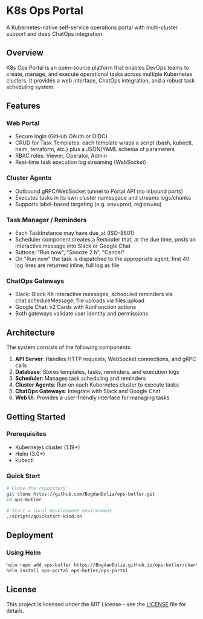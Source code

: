 # K8s Ops Portal

A Kubernetes-native self-service operations portal with multi-cluster support and deep ChatOps integration.

## Overview

K8s Ops Portal is an open-source platform that enables DevOps teams to create, manage, and execute operational tasks across multiple Kubernetes clusters. It provides a web interface, ChatOps integration, and a robust task scheduling system.

## Features

### Web Portal
- Secure login (GitHub OAuth or OIDC)
- CRUD for Task Templates: each template wraps a script (bash, kubectl, helm, terraform, etc.) plus a JSON/YAML schema of parameters
- RBAC roles: Viewer, Operator, Admin
- Real-time task execution log streaming (WebSocket)

### Cluster Agents
- Outbound gRPC/WebSocket tunnel to Portal API (no inbound ports)
- Executes tasks in its own cluster namespace and streams logs/chunks
- Supports label-based targeting (e.g. env=prod, region=eu)

### Task Manager / Reminders
- Each TaskInstance may have due_at (ISO-8601)
- Scheduler component creates a Reminder that, at the due time, posts an interactive message into Slack or Google Chat
- Buttons: "Run now", "Snooze 2 h", "Cancel"
- On "Run now" the task is dispatched to the appropriate agent; first 40 log lines are returned inline, full log as file

### ChatOps Gateways
- Slack: Block Kit interactive messages, scheduled reminders via chat.scheduleMessage, file uploads via files.upload
- Google Chat: v2 Cards with RunFunction actions
- Both gateways validate user identity and permissions

## Architecture

The system consists of the following components:

1. **API Server**: Handles HTTP requests, WebSocket connections, and gRPC calls
2. **Database**: Stores templates, tasks, reminders, and execution logs
3. **Scheduler**: Manages task scheduling and reminders
4. **Cluster Agents**: Run on each Kubernetes cluster to execute tasks
5. **ChatOps Gateways**: Integrate with Slack and Google Chat
6. **Web UI**: Provides a user-friendly interface for managing tasks

## Getting Started

### Prerequisites

- Kubernetes cluster (1.19+)
- Helm (3.0+)
- kubectl

### Quick Start

```bash
# Clone the repository
git clone https://github.com/BogdanDolia/ops-butler.git
cd ops-butler

# Start a local development environment
./scripts/quickstart-kind.sh
```

## Deployment

### Using Helm

```bash
helm repo add ops-butler https://BogdanDolia.github.io/ops-butler/charts
helm install ops-portal ops-butler/ops-portal
```

## License

This project is licensed under the MIT License - see the [LICENSE](LICENSE) file for details.